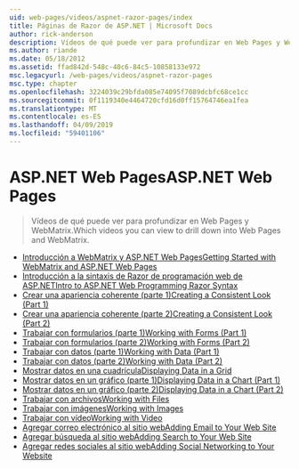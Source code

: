 ```yaml
---
uid: web-pages/videos/aspnet-razor-pages/index
title: Páginas de Razor de ASP.NET | Microsoft Docs
author: rick-anderson
description: Vídeos de qué puede ver para profundizar en Web Pages y WebMatrix.
ms.author: riande
ms.date: 05/18/2012
ms.assetid: ffad842d-548c-40c6-84c5-10858133e972
msc.legacyurl: /web-pages/videos/aspnet-razor-pages
msc.type: chapter
ms.openlocfilehash: 3224039c29bfda085e74095f7089dcbfc68ce1cc
ms.sourcegitcommit: 0f1119340e4464720cfd16d0ff15764746ea1fea
ms.translationtype: MT
ms.contentlocale: es-ES
ms.lasthandoff: 04/09/2019
ms.locfileid: "59401106"
---
```

# <a name="aspnet-web-pages"></a><span data-ttu-id="efc70-103">ASP.NET Web Pages</span><span class="sxs-lookup"><span data-stu-id="efc70-103">ASP.NET Web Pages</span></span>

> <span data-ttu-id="efc70-104">Vídeos de qué puede ver para profundizar en Web Pages y WebMatrix.</span><span class="sxs-lookup"><span data-stu-id="efc70-104">Which videos you can view to drill down into Web Pages and WebMatrix.</span></span>


- [<span data-ttu-id="efc70-105">Introducción a WebMatrix y ASP.NET Web Pages</span><span class="sxs-lookup"><span data-stu-id="efc70-105">Getting Started with WebMatrix and ASP.NET Web Pages</span></span>](getting-started-with-webmatrix-and-aspnet-web-pages.md)
- [<span data-ttu-id="efc70-106">Introducción a la sintaxis de Razor de programación web de ASP.NET</span><span class="sxs-lookup"><span data-stu-id="efc70-106">Intro to ASP.NET Web Programming Razor Syntax</span></span>](introduction-to-aspnet-web-programming-using-the-razor-syntax.md)
- [<span data-ttu-id="efc70-107">Crear una apariencia coherente (parte 1)</span><span class="sxs-lookup"><span data-stu-id="efc70-107">Creating a Consistent Look (Part 1)</span></span>](creating-a-consistent-look-part-1.md)
- [<span data-ttu-id="efc70-108">Crear una apariencia coherente (parte 2)</span><span class="sxs-lookup"><span data-stu-id="efc70-108">Creating a Consistent Look (Part 2)</span></span>](creating-a-consistent-look-part-2.md)
- [<span data-ttu-id="efc70-109">Trabajar con formularios (parte 1)</span><span class="sxs-lookup"><span data-stu-id="efc70-109">Working with Forms (Part 1)</span></span>](working-with-forms-part-1.md)
- [<span data-ttu-id="efc70-110">Trabajar con formularios (parte 2)</span><span class="sxs-lookup"><span data-stu-id="efc70-110">Working with Forms (Part 2)</span></span>](working-with-forms-part-2.md)
- [<span data-ttu-id="efc70-111">Trabajar con datos (parte 1)</span><span class="sxs-lookup"><span data-stu-id="efc70-111">Working with Data (Part 1)</span></span>](working-with-data-part-1.md)
- [<span data-ttu-id="efc70-112">Trabajar con datos (parte 2)</span><span class="sxs-lookup"><span data-stu-id="efc70-112">Working with Data (Part 2)</span></span>](working-with-data-part-2.md)
- [<span data-ttu-id="efc70-113">Mostrar datos en una cuadrícula</span><span class="sxs-lookup"><span data-stu-id="efc70-113">Displaying Data in a Grid</span></span>](displaying-data-in-a-grid.md)
- [<span data-ttu-id="efc70-114">Mostrar datos en un gráfico (parte 1)</span><span class="sxs-lookup"><span data-stu-id="efc70-114">Displaying Data in a Chart (Part 1)</span></span>](displaying-data-in-a-chart-part-1.md)
- [<span data-ttu-id="efc70-115">Mostrar datos en un gráfico (parte 2)</span><span class="sxs-lookup"><span data-stu-id="efc70-115">Displaying Data in a Chart (Part 2)</span></span>](displaying-data-in-a-chart-part-2.md)
- [<span data-ttu-id="efc70-116">Trabajar con archivos</span><span class="sxs-lookup"><span data-stu-id="efc70-116">Working with Files</span></span>](working-with-files.md)
- [<span data-ttu-id="efc70-117">Trabajar con imágenes</span><span class="sxs-lookup"><span data-stu-id="efc70-117">Working with Images</span></span>](working-with-images.md)
- [<span data-ttu-id="efc70-118">Trabajar con vídeo</span><span class="sxs-lookup"><span data-stu-id="efc70-118">Working with Video</span></span>](working-with-video.md)
- [<span data-ttu-id="efc70-119">Agregar correo electrónico al sitio web</span><span class="sxs-lookup"><span data-stu-id="efc70-119">Adding Email to Your Web Site</span></span>](adding-email-to-your-web-site.md)
- [<span data-ttu-id="efc70-120">Agregar búsqueda al sitio web</span><span class="sxs-lookup"><span data-stu-id="efc70-120">Adding Search to Your Web Site</span></span>](adding-search-to-your-web-site.md)
- [<span data-ttu-id="efc70-121">Agregar redes sociales al sitio web</span><span class="sxs-lookup"><span data-stu-id="efc70-121">Adding Social Networking to Your Website</span></span>](adding-social-networking-to-your-website.md)
